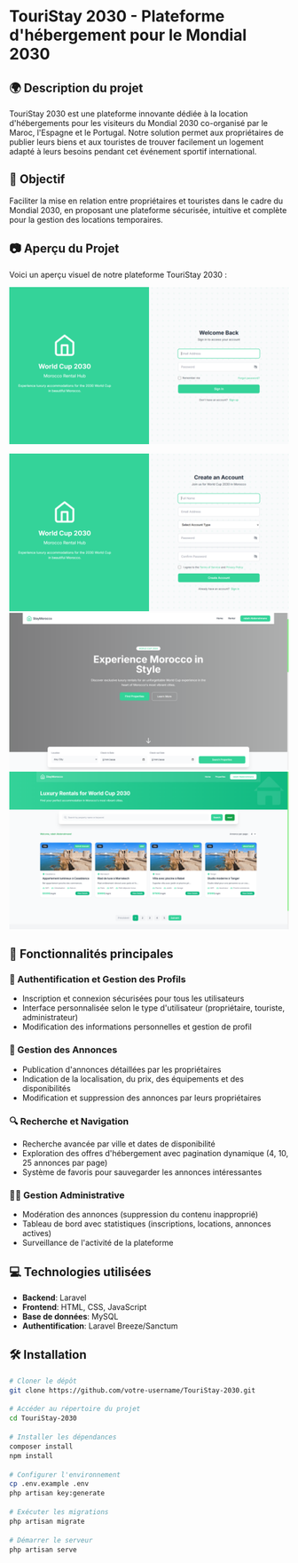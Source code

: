 # TouriStay 2030 - Plateforme d'hébergement pour le Mondial 2030

## 🌍 Description du projet

TouriStay 2030 est une plateforme innovante dédiée à la location d'hébergements pour les visiteurs du Mondial 2030 co-organisé par le Maroc, l'Espagne et le Portugal. Notre solution permet aux propriétaires de publier leurs biens et aux touristes de trouver facilement un logement adapté à leurs besoins pendant cet événement sportif international.

## 🎯 Objectif

Faciliter la mise en relation entre propriétaires et touristes dans le cadre du Mondial 2030, en proposant une plateforme sécurisée, intuitive et complète pour la gestion des locations temporaires.

## 📷 Aperçu du Projet

Voici un aperçu visuel de notre plateforme TouriStay 2030 :

![Page d'accueil](./public/1.png)

![Recherche d'hébergements](./public/2.png)
![Détail d'une annonce](./public/3.png)
![Liste des annonces](./public/4.png)

## 🚀 Fonctionnalités principales

### 🔐 Authentification et Gestion des Profils
- Inscription et connexion sécurisées pour tous les utilisateurs
- Interface personnalisée selon le type d'utilisateur (propriétaire, touriste, administrateur)
- Modification des informations personnelles et gestion de profil

### 🏡 Gestion des Annonces
- Publication d'annonces détaillées par les propriétaires
- Indication de la localisation, du prix, des équipements et des disponibilités
- Modification et suppression des annonces par leurs propriétaires

### 🔍 Recherche et Navigation
- Recherche avancée par ville et dates de disponibilité
- Exploration des offres d'hébergement avec pagination dynamique (4, 10, 25 annonces par page)
- Système de favoris pour sauvegarder les annonces intéressantes

### 👨‍💼 Gestion Administrative
- Modération des annonces (suppression du contenu inapproprié)
- Tableau de bord avec statistiques (inscriptions, locations, annonces actives)
- Surveillance de l'activité de la plateforme

## 💻 Technologies utilisées

- **Backend**: Laravel
- **Frontend**: HTML, CSS, JavaScript
- **Base de données**: MySQL
- **Authentification**: Laravel Breeze/Sanctum

## 🛠️ Installation

```bash
# Cloner le dépôt
git clone https://github.com/votre-username/TouriStay-2030.git

# Accéder au répertoire du projet
cd TouriStay-2030

# Installer les dépendances
composer install
npm install

# Configurer l'environnement
cp .env.example .env
php artisan key:generate

# Exécuter les migrations
php artisan migrate

# Démarrer le serveur
php artisan serve
